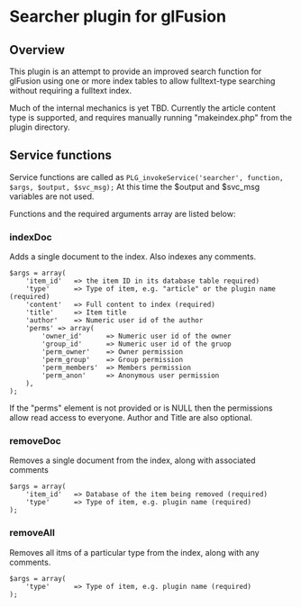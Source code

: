 # Searcher plugin for glFusion
## Overview
This plugin is an attempt to provide an improved search function for glFusion
using one or more index tables to allow fulltext-type searching without
requiring a fulltext index.

Much of the internal mechanics is yet TBD. Currently the article content type
is supported, and requires manually running "makeindex.php" from the plugin
directory.

## Service functions
Service functions are called as ```PLG_invokeService('searcher', function, $args, $output, $svc_msg);```
At this time the $output and $svc_msg variables are not used.

Functions and the required arguments array are listed below:

### indexDoc
Adds a single document to the index. Also indexes any comments.
```
$args = array(
    'item_id'   => the item ID in its database table required)
    'type'      => Type of item, e.g. "article" or the plugin name (required)
    'content'   => Full content to index (required)
    'title'     => Item title
    'author'    => Numeric user id of the author
    'perms' => array(
        'owner_id'      => Numeric user id of the owner
        'group_id'      => Numeric user id of the gruop
        'perm_owner'    => Owner permission
        'perm_group'    => Group permission
        'perm_members'  => Members permission
        'perm_anon'     => Anonymous user permission
    ),
);
```
If the "perms" element is not provided or is NULL then the permissions allow read access to everyone.
Author and Title are also optional.

### removeDoc
Removes a single document from the index, along with associated comments
```
$args = array(
    'item_id'   => Database of the item being removed (required)
    'type'      => Type of item, e.g. plugin name (required)
);
```

### removeAll
Removes all itms of a particular type from the index, along with any comments.
```
$args = array(
    'type'      => Type of item, e.g. plugin name (required)
);
```

